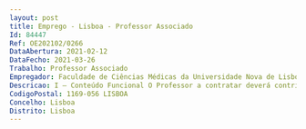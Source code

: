 ```yaml
--- 
layout: post
title: Emprego - Lisboa - Professor Associado
Id: 84447
Ref: OE202102/0266
DataAbertura: 2021-02-12
DataFecho: 2021-03-26
Trabalho: Professor Associado
Empregador: Faculdade de Ciências Médicas da Universidade Nova de Lisboa - NOVA Medical School
Descricao: I — Conteúdo Funcional O Professor a contratar deverá contribuir para o ensino e a investigação nas seguintes áreas 1 — Ensino de Genética2 — Investigação no âmbito da Genética com implicações no diagnóstico e patogénese emáreas clínicas com investigação translacional relevante no âmbito da Genética aplicada à MedicinaHumana.
CodigoPostal: 1169-056 LISBOA
Concelho: Lisboa
Distrito: Lisboa
--- 
```

